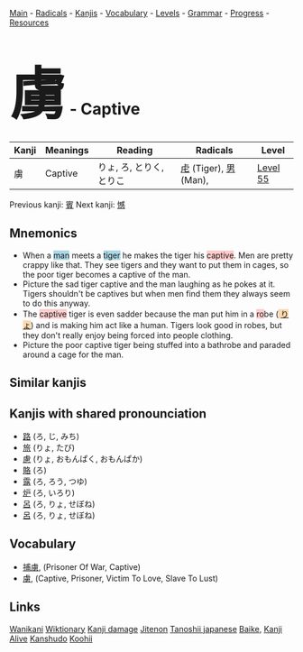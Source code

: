 <style> bigfont {font-size: 100px}</style>
[Main](../README.md) -
[Radicals](../radicals.md) -
[Kanjis](../kanjis.md) -
[Vocabulary](../vocabulary.md) -
[Levels](../levels.md) -
[Grammar](../grammar.md) - 
[Progress](../progress.md) -
[Resources](../resources.md)
# <bigfont> 虜</bigfont> - Captive 

| Kanji | Meanings | Reading | Radicals | Level |
| --- | --- | --- | --- | --- |
| 虜 | Captive | りょ, ろ, とりく, とりこ | [虍](../radicals/虍.md) (Tiger), [男](../radicals/男.md) (Man),  | [Level 55](../levels/wk_level55.md) |

Previous kanji: [賓](賓.md) Next kanji: [憾](憾.md) 

## Mnemonics
 * When a <span style="background-color:#ADD8E6"> man</span> meets a <span style="background-color:#ADD8E6"> tiger</span> he makes the tiger his <span style="background-color:#ffcccb"> captive</span>. Men are pretty crappy like that. They see tigers and they want to put them in cages, so the poor tiger becomes a captive of the man.
* Picture the sad tiger captive and the man laughing as he pokes at it. Tigers shouldn't be captives but when men find them they always seem to do this anyway.
* The <span style="background-color:#ffcccb"> captive</span> tiger is even sadder because the man put him in a <span style="background-color:#ffcccb"> ro</span>be (<span style="background-color:#fed8b1"> [りょ](https://jisho.org/search/りょ)</span>) and is making him act like a human. Tigers look good in robes, but they don't really enjoy being forced into people clothing.
* Picture the poor captive tiger being stuffed into a bathrobe and paraded around a cage for the man.


## Similar kanjis
 


## Kanjis with shared pronounciation
 * [路](路.md) (ろ, じ, みち)
* [旅](旅.md) (りょ, たび)
* [慮](慮.md) (りょ, おもんぱく, おもんぱか)
* [賂](賂.md) (ろ)
* [露](露.md) (ろ, ろう, つゆ)
* [炉](炉.md) (ろ, いろり)
* [呂](呂.md) (ろ, りょ, せぼね)
* [呂](呂.md) (ろ, りょ, せぼね)



## Vocabulary
 * [捕虜](../vocabulary/虜.md), (Prisoner Of War, Captive)
* [虜](../vocabulary/虜.md), (Captive, Prisoner, Victim To Love, Slave To Lust)




## Links 


[Wanikani](https://www.wanikani.com/kanji/虜)
[Wiktionary](https://en.wiktionary.org/wiki/虜)
[Kanji damage](http://www.kanjidamage.com/kanji/search?utf8=✓&q=虜)
[Jitenon](https://jitenon.com/kanji/虜)
[Tanoshii japanese](https://www.tanoshiijapanese.com/dictionary/kanji.cfm?k=虜)
[Baike](https://baike.baidu.com/item/虜),
[Kanji Alive](https://app.kanjialive.com/虜)
[Kanshudo](https://www.kanshudo.com/searchmn?q=虜)
[Koohii](https://kanji.koohii.com/study/kanji/虜)
